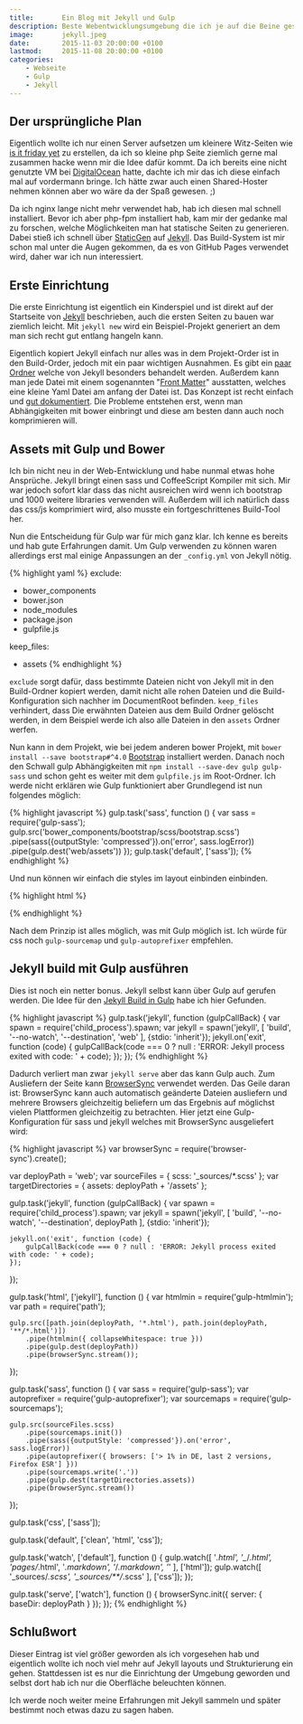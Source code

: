 ```yaml
---
title:       Ein Blog mit Jekyll und Gulp
description: Beste Webentwicklungsumgebung die ich je auf die Beine gestellt hab, doch war das Einrichten (mit meinen Ansprüchen) nicht so einfach wie ich dachte.
image:       jekyll.jpeg
date:        2015-11-03 20:00:00 +0100
lastmod:     2015-11-08 20:00:00 +0100
categories:
    - Webseite
    - Gulp
    - Jekyll
---
```


## Der ursprüngliche Plan
Eigentlich wollte ich nur einen Server aufsetzen um kleinere Witz-Seiten wie [is it friday yet] zu erstellen, da ich so kleine php Seite ziemlich gerne mal zusammen hacke wenn mir die Idee dafür kommt. Da ich bereits eine nicht genutzte VM bei [DigitalOcean] hatte, dachte ich mir das ich diese einfach mal auf vordermann bringe. Ich hätte zwar auch einen Shared-Hoster nehmen können aber wo wäre da der Spaß gewesen. ;)

Da ich nginx lange nicht mehr verwendet hab, hab ich diesen mal schnell installiert. Bevor ich aber php-fpm installiert hab, kam mir der gedanke mal zu forschen, welche Möglichkeiten man hat statische Seiten zu generieren. Dabei stieß ich schnell über [StaticGen] auf [Jekyll]. Das Build-System ist mir schon mal unter die Augen gekommen, da es von GitHub Pages verwendet wird, daher war ich nun interessiert.

## Erste Einrichtung

Die erste Einrichtung ist eigentlich ein Kinderspiel und ist direkt auf der Startseite von [Jekyll] beschrieben, auch die ersten Seiten zu bauen war ziemlich leicht. Mit `jekyll new` wird ein Beispiel-Projekt generiert an dem man sich recht gut entlang hangeln kann.

Eigentlich kopiert Jekyll einfach nur  alles was in dem Projekt-Order ist in den Build-Order, jedoch mit ein paar wichtigen Ausnahmen. Es gibt ein [paar Ordner](http://jekyllrb.com/docs/structure/) welche von Jekyll besonders behandelt werden. Außerdem kann man jede Datei mit einem sogenannten "[Front Matter]" ausstatten, welches eine kleine Yaml Datei am anfang der Datei ist. Das Konzept ist recht einfach und [gut dokumentiert](https://jekyllrb.com/docs/home/). Die Probleme entstehen erst, wenn man Abhängigkeiten mit bower einbringt und diese am besten dann auch noch komprimieren will.

## Assets mit Gulp und Bower

Ich bin nicht neu in der Web-Entwicklung und habe nunmal etwas hohe Ansprüche. Jekyll bringt einen sass und CoffeeScript Kompiler mit sich. Mir war jedoch sofort klar dass das nicht ausreichen wird wenn ich bootstrap und 1000 weitere libraries verwenden will. Außerdem will ich natürlich dass das css/js komprimiert wird, also musste ein fortgeschrittenes Build-Tool her.

Nun die Entscheidung für Gulp war für mich ganz klar. Ich kenne es bereits und hab gute Erfahrungen damit. Um Gulp verwenden zu können waren allerdings erst mal einige Anpassungen an der `_config.yml` von Jekyll nötig.

{% highlight yaml %}
exclude:
  - bower_components
  - bower.json
  - node_modules
  - package.json
  - gulpfile.js

keep_files:
  - assets
{% endhighlight %}

`exclude` sorgt dafür, dass bestimmte Dateien nicht von Jekyll mit in den Build-Ordner kopiert werden, damit nicht alle rohen Dateien und die Build-Konfiguration sich nachher im DocumentRoot befinden. `keep_files` verhindert, dass Die erwähnten Dateien aus dem Build Ordner gelöscht werden, in dem Beispiel werde ich also alle Dateien in den `assets` Ordner werfen.

Nun kann in dem Projekt, wie bei jedem anderen bower Projekt, mit `bower install --save bootstrap#^4.0` [Bootstrap] installiert werden. Danach noch den Schwall gulp Abhängigkeiten mit `npm install --save-dev gulp gulp-sass` und schon geht es weiter mit dem `gulpfile.js` im Root-Ordner. Ich werde nicht erklären wie Gulp funktioniert aber Grundlegend ist nun folgendes möglich:

{% highlight javascript %}
gulp.task('sass', function () {
    var sass = require('gulp-sass');
    gulp.src('bower_components/bootstrap/scss/bootstrap.scss')
        .pipe(sass({outputStyle: 'compressed'}).on('error', sass.logError))
        .pipe(gulp.dest('web/assets'))
});
gulp.task('default', ['sass']);
{% endhighlight %}

Und nun können wir einfach die styles im layout einbinden einbinden.

{% highlight html %}
<link rel="stylesheet" href="{{ "{{" }} '/assets/bootstrap.css' | prepend: site.baseurl }}">
{% endhighlight %}

Nach dem Prinzip ist alles möglich, was mit Gulp möglich ist. Ich würde für css noch `gulp-sourcemap` und `gulp-autoprefixer` empfehlen.

## Jekyll build mit Gulp ausführen

Dies ist noch ein netter bonus. Jekyll selbst kann über Gulp auf gerufen werden. Die Idee für den [Jekyll Build in Gulp] habe ich hier Gefunden.

{% highlight javascript %}
gulp.task('jekyll', function (gulpCallBack) {
    var spawn = require('child_process').spawn;
    var jekyll = spawn('jekyll', [
        'build',
        '--no-watch',
        '--destination', 'web'
    ], {stdio: 'inherit'});
    jekyll.on('exit', function (code) {
        gulpCallBack(code === 0 ? null : 'ERROR: Jekyll process exited with code: ' + code);
    });
});
{% endhighlight %}


Dadurch verliert man zwar `jekyll serve` aber das kann Gulp auch. Zum Ausliefern der Seite kann [BrowserSync] verwendet werden. Das Geile daran ist: BrowserSync kann auch automatisch geänderte Dateien ausliefern und mehrere Browsers gleichzeitig beliefern um das Ergebnis auf möglichst vielen Plattformen gleichzeitig zu betrachten. Hier jetzt eine Gulp-Konfiguration für sass und jekyll welches mit BrowserSync ausgeliefert wird:

{% highlight javascript %}
var browserSync = require('browser-sync').create();

var deployPath = 'web';
var sourceFiles = {
    scss: '_sources/*.scss'
};
var targetDirectories = {
    assets: deployPath + '/assets'
};

gulp.task('jekyll', function (gulpCallBack) {
    var spawn = require('child_process').spawn;
    var jekyll = spawn('jekyll', [
        'build', '--no-watch',
        '--destination', deployPath
    ], {stdio: 'inherit'});

    jekyll.on('exit', function (code) {
        gulpCallBack(code === 0 ? null : 'ERROR: Jekyll process exited with code: ' + code);
    });
});

gulp.task('html', ['jekyll'], function () {
    var htmlmin = require('gulp-htmlmin');
    var path = require('path');
    
    gulp.src([path.join(deployPath, '*.html'), path.join(deployPath, '**/*.html')])
        .pipe(htmlmin({ collapseWhitespace: true }))
        .pipe(gulp.dest(deployPath))
        .pipe(browserSync.stream());
});

gulp.task('sass', function () {
    var sass = require('gulp-sass');
    var autoprefixer = require('gulp-autoprefixer');
    var sourcemaps = require('gulp-sourcemaps');
    
    gulp.src(sourceFiles.scss)
        .pipe(sourcemaps.init())
        .pipe(sass({outputStyle: 'compressed'}).on('error', sass.logError))
        .pipe(autoprefixer({ browsers: ['> 1% in DE, last 2 versions, Firefox ESR'] }))
        .pipe(sourcemaps.write('.'))
        .pipe(gulp.dest(targetDirectories.assets))
        .pipe(browserSync.stream())
});

gulp.task('css', ['sass']);

gulp.task('default', ['clean', 'html', 'css']);

gulp.task('watch', ['default'], function () {
    gulp.watch([
        '*.html',
        '_*/*.html',
        'pages/*.html',
        '*.markdown',
        '*/*.markdown',
        '*'
    ], ['html']);
    gulp.watch([
        '_sources/*.scss',
        '_sources/**/*.scss'
    ], ['css']);
});

gulp.task('serve', ['watch'], function () {
    browserSync.init({
        server: {
            baseDir: deployPath
        }
    });
});
{% endhighlight %}

## Schlußwort

Dieser Eintrag ist viel größer geworden als ich vorgesehen hab und eigentlich wollte ich noch viel mehr auf Jekyll layouts und Strukturierung ein gehen. Stattdessen ist es nur die Einrichtung der Umgebung geworden und selbst dort hab ich nur die Oberfläche beleuchten können.

Ich werde noch weiter meine Erfahrungen mit Jekyll sammeln und später bestimmt noch etwas dazu zu sagen haben.

[is it friday yet]: http://isitfridayyet.net/
[DigitalOcean]: https://www.digitalocean.com/?refcode=44bae78c77f9
[multiverse]: https://wiki.ubuntuusers.de/paketquellen#multiverse
[StaticGen]: https://www.staticgen.com/
[Jekyll]: https://jekyllrb.com/
[Liquid]: https://github.com/Shopify/liquid
[Front Matter]: http://jekyllrb.com/docs/frontmatter/
[Bootstrap]: http://getbootstrap.com/
[Jekyll Build in Gulp]: http://blog.webbb.be/use-jekyll-with-gulp/#the-html--jekyll-task
[BrowserSync]: http://www.browsersync.io/